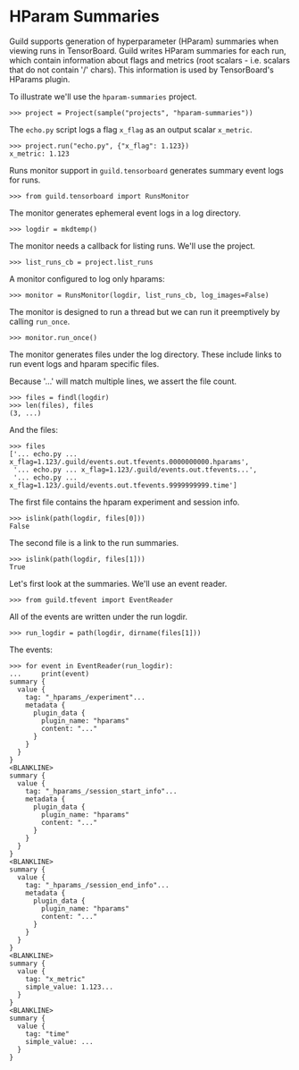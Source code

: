 # HParam Summaries

Guild supports generation of hyperparameter (HParam) summaries when viewing
runs in TensorBoard. Guild writes HParam summaries for each run, which contain
information about flags and metrics (root scalars - i.e. scalars that do not
contain '/' chars). This information is used by TensorBoard's HParams plugin.

To illustrate we'll use the `hparam-summaries` project.

    >>> project = Project(sample("projects", "hparam-summaries"))

The `echo.py` script logs a flag `x_flag` as an output scalar `x_metric`.

    >>> project.run("echo.py", {"x_flag": 1.123})
    x_metric: 1.123

Runs monitor support in `guild.tensorboard` generates summary event logs for
runs.

    >>> from guild.tensorboard import RunsMonitor

The monitor generates ephemeral event logs in a log directory.

    >>> logdir = mkdtemp()

The monitor needs a callback for listing runs. We'll use the project.

    >>> list_runs_cb = project.list_runs

A monitor configured to log only hparams:

    >>> monitor = RunsMonitor(logdir, list_runs_cb, log_images=False)

The monitor is designed to run a thread but we can run it preemptively by
calling `run_once`.

    >>> monitor.run_once()

The monitor generates files under the log directory. These include links to run
event logs and hparam specific files.

Because '...' will match multiple lines, we assert the file count.

    >>> files = findl(logdir)
    >>> len(files), files
    (3, ...)

And the files:

    >>> files
    ['... echo.py ... x_flag=1.123/.guild/events.out.tfevents.0000000000.hparams',
     '... echo.py ... x_flag=1.123/.guild/events.out.tfevents...',
     '... echo.py ... x_flag=1.123/.guild/events.out.tfevents.9999999999.time']

The first file contains the hparam experiment and session info.

    >>> islink(path(logdir, files[0]))
    False

The second file is a link to the run summaries.

    >>> islink(path(logdir, files[1]))
    True

Let's first look at the summaries. We'll use an event reader.

    >>> from guild.tfevent import EventReader

All of the events are written under the run logdir.

    >>> run_logdir = path(logdir, dirname(files[1]))

The events:

    >>> for event in EventReader(run_logdir):
    ...     print(event)
    summary {
      value {
        tag: "_hparams_/experiment"...
        metadata {
          plugin_data {
            plugin_name: "hparams"
            content: "..."
          }
        }
      }
    }
    <BLANKLINE>
    summary {
      value {
        tag: "_hparams_/session_start_info"...
        metadata {
          plugin_data {
            plugin_name: "hparams"
            content: "..."
          }
        }
      }
    }
    <BLANKLINE>
    summary {
      value {
        tag: "_hparams_/session_end_info"...
        metadata {
          plugin_data {
            plugin_name: "hparams"
            content: "..."
          }
        }
      }
    }
    <BLANKLINE>
    summary {
      value {
        tag: "x_metric"
        simple_value: 1.123...
      }
    }
    <BLANKLINE>
    summary {
      value {
        tag: "time"
        simple_value: ...
      }
    }
